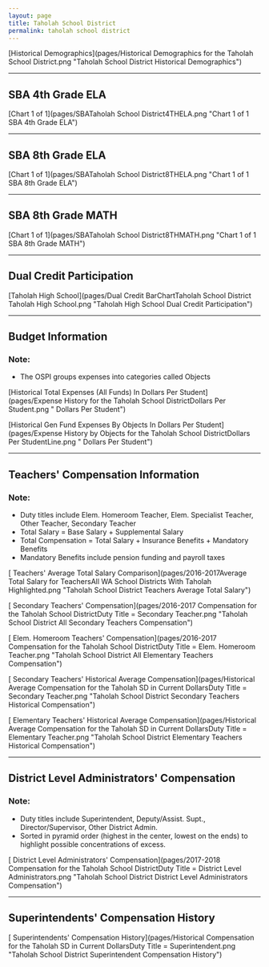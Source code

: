 ```yaml
---
layout: page
title: Taholah School District
permalink: taholah school district
---
```



[Historical Demographics](pages/Historical Demographics for the Taholah School District.png "Taholah School District Historical Demographics")

___

## SBA 4th Grade ELA

[Chart 1 of 1](pages/SBATaholah School District4THELA.png "Chart 1 of 1 SBA 4th Grade ELA")


___

## SBA 8th Grade ELA

[Chart 1 of 1](pages/SBATaholah School District8THELA.png "Chart 1 of 1 SBA 8th Grade ELA")


___

## SBA 8th Grade MATH

[Chart 1 of 1](pages/SBATaholah School District8THMATH.png "Chart 1 of 1 SBA 8th Grade MATH")


___

## Dual Credit Participation

[Taholah High School](pages/Dual Credit BarChartTaholah School District Taholah High School.png "Taholah High School Dual Credit Participation")


___

## Budget Information
### Note:
- The OSPI groups expenses into categories called Objects

[Historical Total Expenses (All Funds) In Dollars Per Student](pages/Expense History for the Taholah School DistrictDollars Per Student.png " Dollars Per Student")

[Historical Gen Fund Expenses By Objects In Dollars Per Student](pages/Expense History by Objects for the Taholah School DistrictDollars Per StudentLine.png " Dollars Per Student")


___

## Teachers' Compensation Information
### Note:
- Duty titles include Elem. Homeroom Teacher, Elem. Specialist Teacher, Other Teacher, Secondary Teacher
- Total Salary = Base Salary + Supplemental Salary
- Total Compensation = Total Salary + Insurance Benefits + Mandatory Benefits
- Mandatory Benefits include pension funding and payroll taxes

[ Teachers' Average Total Salary Comparison](pages/2016-2017Average Total Salary for TeachersAll WA School Districts With Taholah Highlighted.png "Taholah School District Teachers Average Total Salary")

[ Secondary Teachers' Compensation](pages/2016-2017 Compensation for the Taholah School DistrictDuty Title = Secondary Teacher.png "Taholah School District All Secondary Teachers Compensation")

[ Elem. Homeroom Teachers' Compensation](pages/2016-2017 Compensation for the Taholah School DistrictDuty Title = Elem. Homeroom Teacher.png "Taholah School District All Elementary Teachers Compensation")

[ Secondary Teachers' Historical Average Compensation](pages/Historical Average Compensation for the Taholah SD in Current DollarsDuty Title = Secondary Teacher.png "Taholah School District Secondary Teachers Historical Compensation")

[ Elementary Teachers' Historical Average Compensation](pages/Historical Average Compensation for the Taholah SD in Current DollarsDuty Title = Elementary Teacher.png "Taholah School District Elementary Teachers Historical Compensation")


___

## District Level Administrators' Compensation

### Note:
- Duty titles include Superintendent, Deputy/Assist. Supt., Director/Supervisor, Other District Admin.
- Sorted in pyramid order (highest in the center, lowest on the ends) to highlight possible concentrations of excess.

[ District Level Administrators' Compensation](pages/2017-2018 Compensation for the Taholah School DistrictDuty Title = District Level Administrators.png "Taholah School District District Level Administrators Compensation")


___

## Superintendents' Compensation History

[ Superintendents' Compensation History](pages/Historical Compensation for the Taholah SD in Current DollarsDuty Title = Superintendent.png "Taholah School District Superintendent Compensation History")

